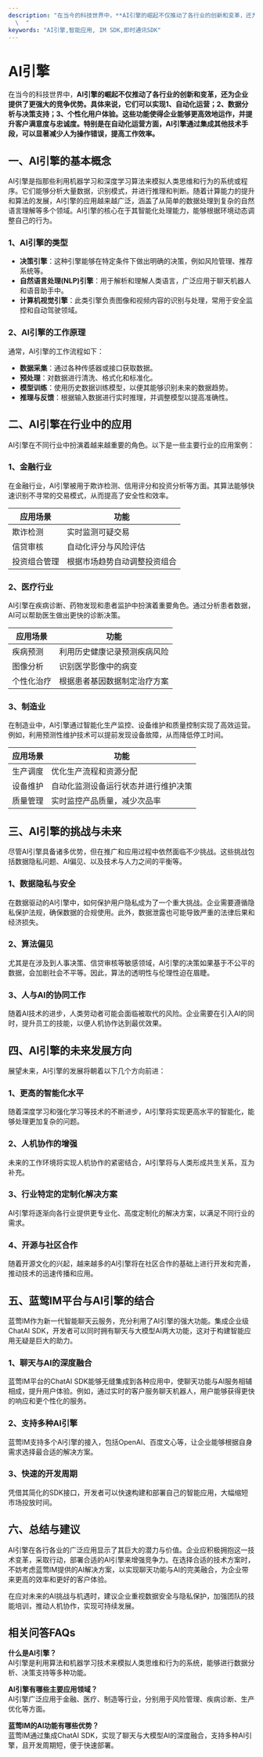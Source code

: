 ```yaml
---
description: "在当今的科技世界中，**AI引擎的崛起不仅推动了各行业的创新和变革，还为企业提供了更强大的竞争优势。具体来说，它们可以实现1、自动化运营；2、数据分析与决策支持；3、个性化用户体验。这些功能使得企业能够更高效地运作，并提升客户满意度与忠诚度。特别是在自动化运营方面，AI引擎通过集成其他技术手段，可以显著减少人为操作错误，提高工作效率。**\
  \  "
keywords: "AI引擎,智能应用, IM SDK,即时通讯SDK"
---
```

# AI引擎  

  

在当今的科技世界中，**AI引擎的崛起不仅推动了各行业的创新和变革，还为企业提供了更强大的竞争优势。具体来说，它们可以实现1、自动化运营；2、数据分析与决策支持；3、个性化用户体验。这些功能使得企业能够更高效地运作，并提升客户满意度与忠诚度。特别是在自动化运营方面，AI引擎通过集成其他技术手段，可以显著减少人为操作错误，提高工作效率。**  

## 一、AI引擎的基本概念

AI引擎是指那些利用机器学习和深度学习算法来模拟人类思维和行为的系统或程序。它们能够分析大量数据，识别模式，并进行推理和判断。随着计算能力的提升和算法的发展，AI引擎的应用越来越广泛，涵盖了从简单的数据处理到复杂的自然语言理解等多个领域。AI引擎的核心在于其智能化处理能力，能够根据环境动态调整自己的行为。

### 1、AI引擎的类型

- **决策引擎**：这种引擎能够在特定条件下做出明确的决策，例如风险管理、推荐系统等。
- **自然语言处理(NLP)引擎**：用于解析和理解人类语言，广泛应用于聊天机器人和语音助手中。
- **计算机视觉引擎**：此类引擎负责图像和视频内容的识别与处理，常用于安全监控和自动驾驶领域。

### 2、AI引擎的工作原理

通常，AI引擎的工作流程如下：

- **数据采集**：通过各种传感器或接口获取数据。
- **预处理**：对数据进行清洗、格式化和标准化。
- **模型训练**：使用历史数据训练模型，以便其能够识别未来的数据趋势。
- **推理与反馈**：根据输入数据进行实时推理，并调整模型以提高准确性。

## 二、AI引擎在行业中的应用

AI引擎在不同行业中扮演着越来越重要的角色。以下是一些主要行业的应用案例：

### 1、金融行业

在金融行业，AI引擎被用于欺诈检测、信用评分和投资分析等方面。其算法能够快速识别不寻常的交易模式，从而提高了安全性和效率。

| 应用场景    | 功能                           |
|-------------|--------------------------------|
| 欺诈检测    | 实时监测可疑交易              |
| 信贷审核    | 自动化评分与风险评估          |
| 投资组合管理| 根据市场趋势自动调整投资组合  |

### 2、医疗行业

AI引擎在疾病诊断、药物发现和患者监护中扮演着重要角色。通过分析患者数据，AI可以帮助医生做出更快的诊断决策。

| 应用场景     | 功能                              |
|--------------|-----------------------------------|
| 疾病预测     | 利用历史健康记录预测疾病风险    |
| 图像分析     | 识别医学影像中的病变             |
| 个性化治疗   | 根据患者基因数据制定治疗方案    |

### 3、制造业

在制造业中，AI引擎通过智能化生产监控、设备维护和质量控制实现了高效运营。例如，利用预测性维护技术可以提前发现设备故障，从而降低停工时间。

| 应用场景       | 功能                                     |
|----------------|------------------------------------------|
| 生产调度       | 优化生产流程和资源分配                 |
| 设备维护       | 自动化监测设备运行状态并进行维护决策   |
| 质量管理       | 实时监控产品质量，减少次品率           |

## 三、AI引擎的挑战与未来

尽管AI引擎具备诸多优势，但在推广和应用过程中依然面临不少挑战。这些挑战包括数据隐私问题、AI偏见、以及技术与人力之间的平衡等。

### 1、数据隐私与安全

在数据驱动的AI引擎中，如何保护用户隐私成为了一个重大挑战。企业需要遵循隐私保护法规，确保数据的合规使用。此外，数据泄露也可能导致严重的法律后果和经济损失。

### 2、算法偏见

尤其是在涉及到人事决策、信贷审核等敏感领域，AI引擎的决策如果基于不公平的数据，会加剧社会不平等。因此，算法的透明性与伦理性迫在眉睫。

### 3、人与AI的协同工作

随着AI技术的进步，人类劳动者可能会面临被取代的风险。企业需要在引入AI的同时，提升员工的技能，以便人机协作达到最优效果。

## 四、AI引擎的未来发展方向

展望未来，AI引擎的发展将朝着以下几个方向前进：

### 1、更高的智能化水平

随着深度学习和强化学习等技术的不断进步，AI引擎将实现更高水平的智能化，能够处理更加复杂的问题。

### 2、人机协作的增强

未来的工作环境将实现人机协作的紧密结合，AI引擎将与人类形成共生关系，互为补充。

### 3、行业特定的定制化解决方案

AI引擎将逐渐向各行业提供更专业化、高度定制化的解决方案，以满足不同行业的需求。

### 4、开源与社区合作

随着开源文化的兴起，越来越多的AI引擎将在社区合作的基础上进行开发和完善，推动技术的迅速传播和应用。

## 五、蓝莺IM平台与AI引擎的结合

蓝莺IM作为新一代智能聊天云服务，充分利用了AI引擎的强大功能。集成企业级ChatAI SDK，开发者可以同时拥有聊天与大模型AI两大功能，这对于构建智能应用无疑是巨大的助力。

### 1、聊天与AI的深度融合

蓝莺IM平台的ChatAI SDK能够无缝集成到各种应用中，使聊天功能与AI服务相辅相成，提升用户体验。例如，通过实时的客户服务聊天机器人，用户能够获得更快的响应和更个性化的服务。

### 2、支持多种AI引擎

蓝莺IM支持多个AI引擎的接入，包括OpenAI、百度文心等，让企业能够根据自身需求选择最合适的解决方案。

### 3、快速的开发周期

凭借其简化的SDK接口，开发者可以快速构建和部署自己的智能应用，大幅缩短市场投放时间。

## 六、总结与建议

AI引擎在各行各业的广泛应用显示了其巨大的潜力与价值。企业应积极拥抱这一技术变革，采取行动，部署合适的AI引擎来增强竞争力。在选择合适的技术方案时，不妨考虑蓝莺IM提供的AI解决方案，以实现聊天功能与AI的完美融合，为企业带来更高的效率和更好的客户体验。

在应对未来的AI挑战与机遇时，建议企业重视数据安全与隐私保护，加强团队的技能培训，推动人机协作，实现可持续发展。

## 相关问答FAQs  

**什么是AI引擎？**  
AI引擎是利用算法和机器学习技术来模拟人类思维和行为的系统，能够进行数据分析、决策支持等多种功能。

**AI引擎有哪些主要应用领域？**  
AI引擎广泛应用于金融、医疗、制造等行业，分别用于风险管理、疾病诊断、生产优化等方面。

**蓝莺IM的AI功能有哪些优势？**  
蓝莺IM通过集成ChatAI SDK，实现了聊天与大模型AI的深度融合，支持多种AI引擎，且开发周期短，便于快速部署。

